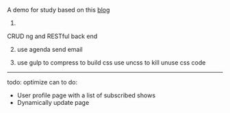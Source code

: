 A demo for study based on this [blog](http://sahatyalkabov.com/create-a-tv-show-tracker-using-angularjs-nodejs-and-mongodb/)

1.
CRUD ng and RESTful back end

2. use agenda
send email

3. use gulp to compress
    to build css
    use uncss to kill unuse css code





--------------------------------------------------------

todo:
optimize
can to do:
* User profile page with a list of subscribed shows
* Dynamically update page <title> on each route
* Create a personalized calendar view with subscribed shows
* Create a calendar view that displays every show (time, date, network, episode overview)
* Display a show’s episodes in Bootstrap Tabs, grouped by seasons
~~* Text message notifications~~
* Customizable alert time (2 hours in advance, 1 day in advance, etc.)
* Add an admin role; only admins can add new TV shows
* Display Twitter feed for each TV show
* Create an AngularJS service for fetching and displaying latest news and gossip about a TV show
* Resize thumbnails via sharp and optimize via gulp-imagemin then upload to Amazon S3
* Add Redis database as a caching layer
* Explore token-based authentication
* Live validation of email availability during user signup

--------------------------------------------------------

js lib:
1. angular
   angular-cookie
   angular-messages
   angular-resource
   angular-route
https://code.angularjs.org/1.3.10/

2. angular-strap.js
AngularStrap is a set of native directives that enables seamless integration of Bootstrap 3.0+ into your AngularJS 1.2+ app.

https://github.com/mgcrea/angular-strap/tree/master/dist

3. moment.js
Parse, validate, manipulate, and display dates in JavaScript.
http://momentjs.com/